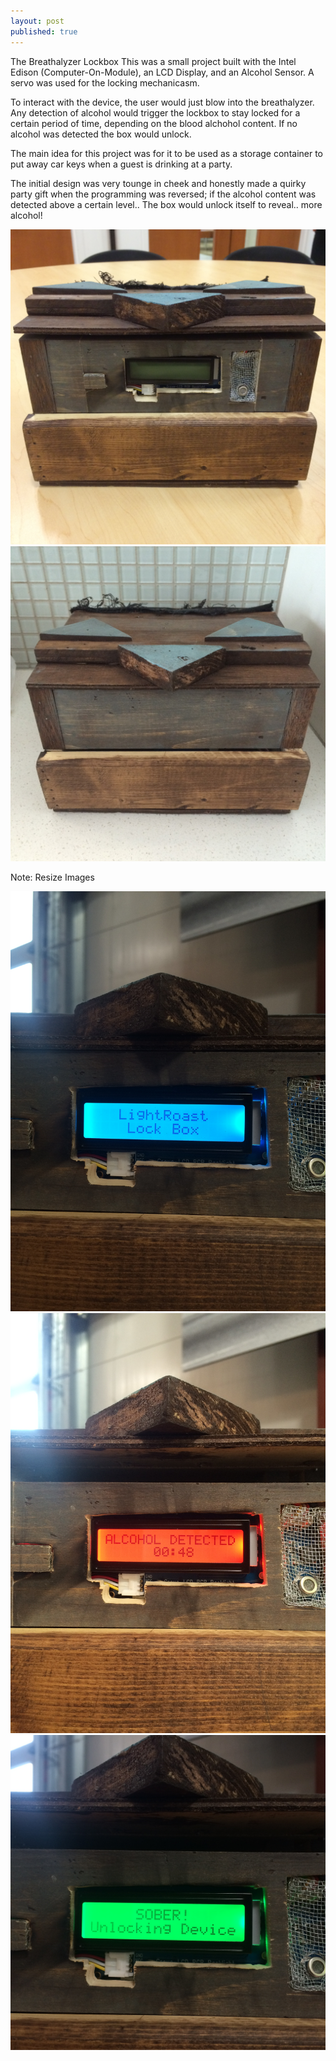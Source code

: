 ```yaml
---
layout: post
published: true
---
```


The Breathalyzer Lockbox
This was a small project built with the Intel Edison (Computer-On-Module), an LCD Display, and an Alcohol Sensor. A servo was used for the locking mechanicasm. 

To interact with the device, the user would just blow into the breathalyzer. Any detection of alcohol would trigger the lockbox to stay locked for a certain period of time, depending on the blood alchohol content. If no alcohol was detected the box would unlock. 

The main idea for this project was for it to be used as a storage container to put away car keys when a guest is drinking at a party. 

The initial design was very tounge in cheek and honestly made a quirky party gift when the programming was reversed; if the alcohol content was detected above a certain level.. The box would unlock itself to reveal.. more alcohol!

  <img src="/images/Lockbox_Front.JPG" alt="Lockbox_Front" style="width:300;height:auto;">
  <img src="/images/Lockbox_Back.JPG" alt="drawing" style="width:300;height:auto;">


Note: Resize Images

<img src="/images/Lockbox_Blue.JPG" alt="drawing2" style="width:300;height:auto;">
<img src="/images/Lockbox_Red.JPG" alt="drawing3" style="width:300;height:auto;">
<img src="/images/Lockbox_Green.JPG" alt="drawing4" style="width:300;height:auto;">
